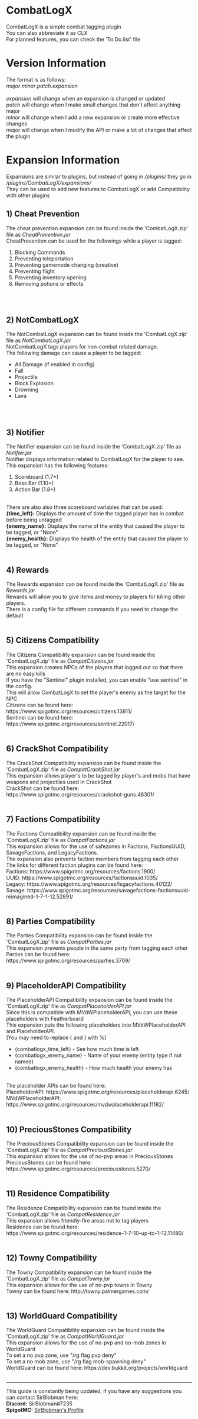 <h1>CombatLogX</h1>
CombatLogX is a simple combat tagging plugin<br/>
You can also abbreviate it as CLX<br/>
For planned features, you can check the 'To Do.list' file<br/>

<h1>Version Information</h1>
The format is as follows:<br/>
<i>major</i>.<i>minor</i>.<i>patch</i>.<i>expansion</i><br/>
<br/>
<i>expansion</i> will change when an expansion is changed or updated<br/>
<i>patch</i> will change when I make small changes that don't affect anything major<br/>
<i>minor</i> will change when I add a new expansion or create more effective changes<br/>
<i>major</i> will change when I modify the API or make a lot of changes that affect the plugin<br/>

<h1>Expansion Information</h1>
Expansions are similar to plugins, but instead of going in <i>/plugins/</i> they go in <i>/plugins/CombatLogX/expansions/</i><br/>
They can be used to add new features to CombatLogX or add Compatibility with other plugins<br/>

<h2>1) Cheat Prevention</h2>
The cheat prevention expansion can be found inside the 'CombatLogX.zip' file as <i>CheatPrevention.jar</i><br/>
CheatPrevention can be used for the followings while a player is tagged:<br/>
<ol type="1">
  <li>Blocking Commands</li>
  <li>Preventing teleportation</li>
  <li>Preventing gamemode changing (creative)</li>
  <li>Preventing flight</li>
  <li>Preventing inventory opening</li>
  <li>Removing potions or effects</li>
</ol><br/><br/>

<h2>2) NotCombatLogX</h2>
The NotCombatLogX expansion can be found inside the 'CombatLogX.zip' file as <i>NotCombatLogX.jar</i><br/>
NotCombatLogX tags players for non-combat related damage.<br/>
The following damage can cause a player to be tagged:<br/>
<ul>
  <li>All Damage (if enabled in config)</li>
  <li>Fall</li>
  <li>Projectile</li>
  <li>Block Explosion</li>
  <li>Drowning</li>
  <li>Lava</li>
</ul><br/><br/>

<h2>3) Notifier</h2>
The Notifier expansion can be found inside the 'CombatLogX.zip' file as <i>Notifier.jar</i><br/>
Notifier displays information related to CombatLogX for the player to see.<br/>
This expansion has the following features:<br/>
<ol type="1">
  <li>Scoreboard (1.7+)</li>
  <li>Boss Bar (1.10+)</li>
  <li>Action Bar (1.8+)</li>
</ol><br/>
There are also also three scoreboard variables that can be used:<br/>
<b>{time_left}:</b> Displays the amount of time the tagged player has in combat before being untagged<br/>
<b>{enemy_name}:</b> Displays the name of the entity that caused the player to be tagged, or "None"<br/>
<b>{enemy_health}:</b> Displays the health of the entity that caused the player to be tagged, or "None"<br/><br/>

<h2>4) Rewards</h2>
The Rewards expansion can be found inside the 'CombatLogX.zip' file as <i>Rewards.jar</i><br/>
Rewards will allow you to give items and money to players for killing other players.<br/>
There is a config file for different commands if you need to change the default<br/><br/>

<h2>5) Citizens Compatibility</h2>
The Citizens Compatibility expansion can be found inside the 'CombatLogX.zip' file as <i>CompatCitizens.jar</i><br/>
This expansion creates NPCs of the players that logged out so that there are no easy kills<br/>
If you have the "Sentinel" plugin installed, you can enable "use sentinel" in the config.<br/>
This will allow CombatLogX to set the player's enemy as the target for the NPC<br/>
Citizens can be found here: https://www.spigotmc.org/resources/citizens.13811/<br/>
Sentinel can be found here: https://www.spigotmc.org/resources/sentinel.22017/<br/><br/>

<h2>6) CrackShot Compatibility</h2>
The CrackShot Compatibility expansion can be found inside the 'CombatLogX.zip' file as <i>CompatCrackShot.jar</i><br/>
This expansion allows player's to be tagged by player's and mobs that have weapons and projectiles used in CrackShot<br/>
CrackShot can be found here: https://www.spigotmc.org/resources/crackshot-guns.48301/<br/><br/>

<h2>7) Factions Compatibility</h2>
The Factions Compatibility expansion can be found inside the 'CombatLogX.zip' file as <i>CompatFactions.jar</i><br/>
This expansion allows for the use of safezones in Factions, FactionsUUID, SavageFactions, and LegacyFactions.<br/>
The expansion also prevents faction members from tagging each other<br/>
The links for different faction plugins can be found here:<br/>
Factions: https://www.spigotmc.org/resources/factions.1900/<br/>
UUID: https://www.spigotmc.org/resources/factionsuuid.1035/<br/>
Legacy: https://www.spigotmc.org/resources/legacyfactions.40122/<br/>
Savage: https://www.spigotmc.org/resources/savagefactions-factionsuuid-reimagined-1-7-1-12.52891/<br/><br/>

<h2>8) Parties Compatibility</h2>
The Parties Compatibility expansion can be found inside the 'CombatLogX.zip' file as <i>CompatParties.jar</i><br/>
This expansion prevents people in the same party from tagging each other<br/>
Parties can be found here: https://www.spigotmc.org/resources/parties.3709/<br/><br/>

<h2>9) PlaceholderAPI Compatibility</h2>
The PlaceholderAPI Compatibility expansion can be found inside the 'CombatLogX.zip' file as <i>CompatPlaceholderAPI.jar</i><br/>
Since this is compatible with MVdWPlaceholderAPI, you can use these placeholders with Featherboard<br/>
This expansion puts the following placeholders into MVdWPlaceholderAPI and PlaceholderAPI.<br/>
(You may need to replace { and } with %)
<ul>
<li>{combatlogx_time_left} - See how much time is left</li>
<li>{combatlogx_enemy_name} - Name of your enemy (entity type if not named)</li>
<li>{combatlogx_enemy_health} - How much health your enemy has</li>
</ul><br/>
The placeholder APIs can be found here:<br/>
PlaceholderAPI: https://www.spigotmc.org/resources/placeholderapi.6245/<br/>
MVdWPlaceholderAPI: https://www.spigotmc.org/resources/mvdwplaceholderapi.11182/<br/><br/>

<h2>10) PreciousStones Compatibility</h2>
The PreciousStones Compatibility expansion can be found inside the 'CombatLogX.zip' file as <i>CompatPreciousStones.jar</i><br/>
This expansion allows for the use of no-pvp areas in PreciousStones<br/>
PreciousStones can be found here: https://www.spigotmc.org/resources/preciousstones.5270/<br/><br/>

<h2>11) Residence Compatibility</h2>
The Residence Compatibility expansion can be found inside the 'CombatLogX.zip' file as <i>CompatResidence.jar</i><br/>
This expansion allows friendly-fire areas not to tag players<br/>
Residence can be found here: https://www.spigotmc.org/resources/residence-1-7-10-up-to-1-12.11480/<br/><br/>

<h2>12) Towny Compatibility</h2>
The Towny Compatibility expansion can be found inside the 'CombatLogX.zip' file as <i>CompatTowny.jar</i><br/>
This expansion allows for the use of no-pvp towns in Towny<br/>
Towny can be found here: http://towny.palmergames.com/<br/><br/>

<h2>13) WorldGuard Compatibility</h2>
The WorldGuard Compatibility expansion can be found inside the 'CombatLogX.zip' file as <i>CompatWorldGuard.jar</i><br/>
This expansion allows for the use of no-pvp and no-mob zones in WorldGuard<br/>
To set a no pvp zone, use "/rg flag <region> pvp deny"<br/>
To set a no mob zone, use "/rg flag <region> mob-spawning deny"<br/>
WorldGuard can be found here: https://dev.bukkit.org/projects/worldguard<br/><br/>


<hr/>
This guide is constantly being updated, if you have any suggestions you can contact SirBlobman here:<br/>
<b>Discord:</b> SirBlobman#7235<br/>
<b>SpigotMC:</b> <a href=https://www.spigotmc.org/members/sirblobman.73161/>SirBlobman's Profile</a><br/>
